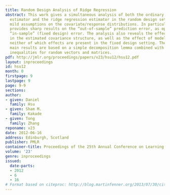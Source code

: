 ```yaml
---
title: Random Design Analysis of Ridge Regression
abstract: This work gives a simultaneous analysis of both the ordinary least squares
  estimator and the ridge regression estimator in the random design setting under
  mild assumptions on the covariate/response distributions. In particular, the analysis
  provides sharp results on the “out-of-sample” prediction error, as opposed to the
  “in-sample” (fixed design) error. The analysis also reveals the effect of errors
  in the estimated covariance structure, as well as the effect of modeling errors;
  neither of which effects are present in the fixed design setting. The proof of the
  main results are based on a simple decomposition lemma combined with concentration
  inequalities for random vectors and matrices.
pdf: http://jmlr.org/proceedings/papers/v23/hsu12/hsu12.pdf
layout: inproceedings
id: hsu12
month: 0
firstpage: 9
lastpage: 9
page: 9-9
sections: 
author:
- given: Daniel
  family: Hsu
- given: Sham M.
  family: Kakade
- given: Tong
  family: Zhang
reponame: v23
date: 2012-06-16
address: Edinburgh, Scotland
publisher: PMLR
container-title: Proceedings of the 25th Annual Conference on Learning Theory
volume: '23'
genre: inproceedings
issued:
  date-parts:
  - 2012
  - 6
  - 16
# Format based on citeproc: http://blog.martinfenner.org/2013/07/30/citeproc-yaml-for-bibliographies/
---
```

